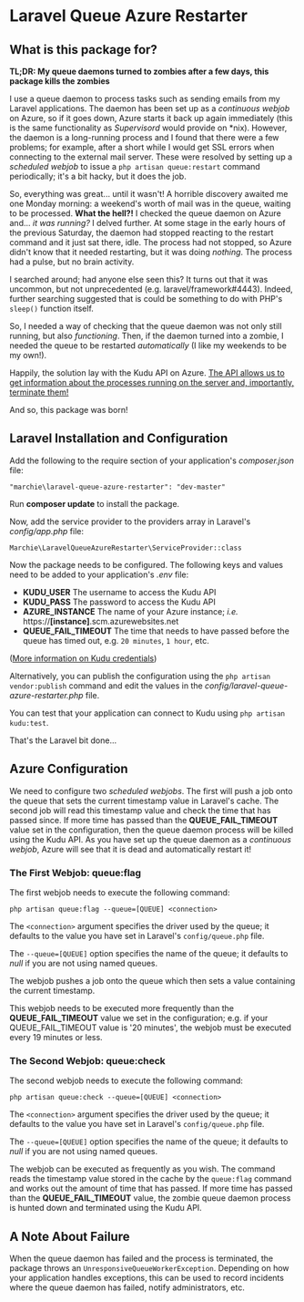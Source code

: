 # Laravel Queue Azure Restarter

## What is this package for?

**TL;DR: My queue daemons turned to zombies after a few days, this package kills the zombies**

I use a queue daemon to process tasks such as sending emails from my Laravel applications.  The daemon has been set up as a *continuous webjob* on Azure, so if it goes down, Azure starts it back up again immediately (this is the same functionality as *Supervisord* would provide on *nix).  However, the daemon is a long-running process and I found that there were a few problems; for example, after a short while I would get SSL errors when connecting to the external mail server.  These were resolved by setting up a *scheduled webjob* to issue a `php artisan queue:restart` command periodically; it's a bit hacky, but it does the job.

So, everything was great... until it wasn't! A horrible discovery awaited me one Monday morning: a weekend's worth of mail was in the queue, waiting to be processed.  **What the hell?!** I checked the queue daemon on Azure and... *it was running?*  I delved further.  At some stage in the early hours of the previous Saturday, the daemon had stopped reacting to the restart command and it just sat there, idle.  The process had not stopped, so Azure didn't know that it needed restarting, but it was doing *nothing*.  The process had a pulse, but no brain activity.

I searched around; had anyone else seen this?  It turns out that it was uncommon, but not unprecedented (e.g. laravel/framework#4443).  Indeed, further searching suggested that is could be something to do with PHP's `sleep()` function itself.

So, I needed a way of checking that the queue daemon was not only still running, but also *functioning*.  Then, if the daemon turned into a zombie, I needed the queue to be restarted *automatically* (I like my weekends to be my own!).

Happily, the solution lay with the Kudu API on Azure.  [The API allows us to get information about the processes running on the server and, importantly, terminate them!](https://github.com/projectkudu/kudu/wiki/Process-Threads-list-and-minidump-gcdump-diagsession)

And so, this package was born!

## Laravel Installation and Configuration

Add the following to the require section of your application's *composer.json* file:

```
"marchie\laravel-queue-azure-restarter": "dev-master"
```

Run **composer update** to install the package.

Now, add the service provider to the providers array in Laravel's *config/app.php* file:

```
Marchie\LaravelQueueAzureRestarter\ServiceProvider::class
```

Now the package needs to be configured.  The following keys and values need to be added to your application's *.env* file:

- **KUDU_USER** The username to access the Kudu API
- **KUDU_PASS** The password to access the Kudu API
- **AZURE_INSTANCE** The name of your Azure instance; *i.e.* https://**[instance]**.scm.azurewebsites.net
- **QUEUE_FAIL_TIMEOUT** The time that needs to have passed before the queue has timed out, e.g. `20 minutes`, `1 hour`, etc.

([More information on Kudu credentials](https://github.com/projectkudu/kudu/wiki/Accessing-the-kudu-service))

Alternatively, you can publish the configuration using the `php artisan vendor:publish` command and edit the values in the *config/laravel-queue-azure-restarter.php* file.

You can test that your application can connect to Kudu using `php artisan kudu:test`.

That's the Laravel bit done...

## Azure Configuration

We need to configure two *scheduled webjobs*.  The first will push a job onto the queue that sets the current timestamp value in Laravel's cache.  The second job will read this timestamp value and check the time that has passed since.  If more time has passed than the **QUEUE_FAIL_TIMEOUT** value set in the configuration, then the queue daemon process will be killed using the Kudu API.  As you have set up the queue daemon as a *continuous webjob*, Azure will see that it is dead and automatically restart it!

### The First Webjob: queue:flag

The first webjob needs to execute the following command:

```
php artisan queue:flag --queue=[QUEUE] <connection>
```

The `<connection>` argument specifies the driver used by the queue; it defaults to the value you have set in Laravel's `config/queue.php` file.

The `--queue=[QUEUE]` option specifies the name of the queue; it defaults to *null* if you are not using named queues.

The webjob pushes a job onto the queue which then sets a value containing the current timestamp.

This webjob needs to be executed more frequently than the **QUEUE_FAIL_TIMEOUT** value we set in the configuration; e.g. if your QUEUE_FAIL_TIMEOUT value is '20 minutes', the webjob must be executed every 19 minutes or less.

### The Second Webjob: queue:check

The second webjob needs to execute the following command:

```
php artisan queue:check --queue=[QUEUE] <connection>
```

The `<connection>` argument specifies the driver used by the queue; it defaults to the value you have set in Laravel's `config/queue.php` file.

The `--queue=[QUEUE]` option specifies the name of the queue; it defaults to *null* if you are not using named queues.

The webjob can be executed as frequently as you wish.  The command reads the timestamp value stored in the cache by the `queue:flag` command and works out the amount of time that has passed.  If more time has passed than the **QUEUE_FAIL_TIMEOUT** value, the zombie queue daemon process is hunted down and terminated using the Kudu API.

## A Note About Failure

When the queue daemon has failed and the process is terminated, the package throws an `UnresponsiveQueueWorkerException`.  Depending on how your application handles exceptions, this can be used to record incidents where the queue daemon has failed, notify administrators, etc.